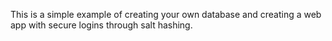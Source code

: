 This is a simple example of creating your own database and creating a web app with secure logins through salt hashing. 
